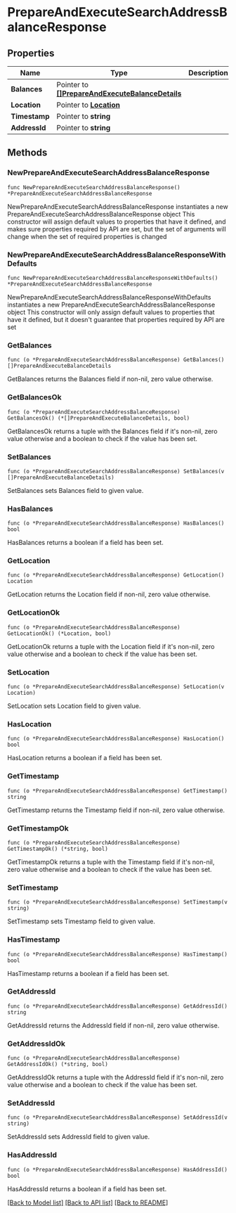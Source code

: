 # PrepareAndExecuteSearchAddressBalanceResponse

## Properties

Name | Type | Description | Notes
------------ | ------------- | ------------- | -------------
**Balances** | Pointer to [**[]PrepareAndExecuteBalanceDetails**](PrepareAndExecuteBalanceDetails.md) |  | [optional] 
**Location** | Pointer to [**Location**](Location.md) |  | [optional] 
**Timestamp** | Pointer to **string** |  | [optional] 
**AddressId** | Pointer to **string** |  | [optional] 

## Methods

### NewPrepareAndExecuteSearchAddressBalanceResponse

`func NewPrepareAndExecuteSearchAddressBalanceResponse() *PrepareAndExecuteSearchAddressBalanceResponse`

NewPrepareAndExecuteSearchAddressBalanceResponse instantiates a new PrepareAndExecuteSearchAddressBalanceResponse object
This constructor will assign default values to properties that have it defined,
and makes sure properties required by API are set, but the set of arguments
will change when the set of required properties is changed

### NewPrepareAndExecuteSearchAddressBalanceResponseWithDefaults

`func NewPrepareAndExecuteSearchAddressBalanceResponseWithDefaults() *PrepareAndExecuteSearchAddressBalanceResponse`

NewPrepareAndExecuteSearchAddressBalanceResponseWithDefaults instantiates a new PrepareAndExecuteSearchAddressBalanceResponse object
This constructor will only assign default values to properties that have it defined,
but it doesn't guarantee that properties required by API are set

### GetBalances

`func (o *PrepareAndExecuteSearchAddressBalanceResponse) GetBalances() []PrepareAndExecuteBalanceDetails`

GetBalances returns the Balances field if non-nil, zero value otherwise.

### GetBalancesOk

`func (o *PrepareAndExecuteSearchAddressBalanceResponse) GetBalancesOk() (*[]PrepareAndExecuteBalanceDetails, bool)`

GetBalancesOk returns a tuple with the Balances field if it's non-nil, zero value otherwise
and a boolean to check if the value has been set.

### SetBalances

`func (o *PrepareAndExecuteSearchAddressBalanceResponse) SetBalances(v []PrepareAndExecuteBalanceDetails)`

SetBalances sets Balances field to given value.

### HasBalances

`func (o *PrepareAndExecuteSearchAddressBalanceResponse) HasBalances() bool`

HasBalances returns a boolean if a field has been set.

### GetLocation

`func (o *PrepareAndExecuteSearchAddressBalanceResponse) GetLocation() Location`

GetLocation returns the Location field if non-nil, zero value otherwise.

### GetLocationOk

`func (o *PrepareAndExecuteSearchAddressBalanceResponse) GetLocationOk() (*Location, bool)`

GetLocationOk returns a tuple with the Location field if it's non-nil, zero value otherwise
and a boolean to check if the value has been set.

### SetLocation

`func (o *PrepareAndExecuteSearchAddressBalanceResponse) SetLocation(v Location)`

SetLocation sets Location field to given value.

### HasLocation

`func (o *PrepareAndExecuteSearchAddressBalanceResponse) HasLocation() bool`

HasLocation returns a boolean if a field has been set.

### GetTimestamp

`func (o *PrepareAndExecuteSearchAddressBalanceResponse) GetTimestamp() string`

GetTimestamp returns the Timestamp field if non-nil, zero value otherwise.

### GetTimestampOk

`func (o *PrepareAndExecuteSearchAddressBalanceResponse) GetTimestampOk() (*string, bool)`

GetTimestampOk returns a tuple with the Timestamp field if it's non-nil, zero value otherwise
and a boolean to check if the value has been set.

### SetTimestamp

`func (o *PrepareAndExecuteSearchAddressBalanceResponse) SetTimestamp(v string)`

SetTimestamp sets Timestamp field to given value.

### HasTimestamp

`func (o *PrepareAndExecuteSearchAddressBalanceResponse) HasTimestamp() bool`

HasTimestamp returns a boolean if a field has been set.

### GetAddressId

`func (o *PrepareAndExecuteSearchAddressBalanceResponse) GetAddressId() string`

GetAddressId returns the AddressId field if non-nil, zero value otherwise.

### GetAddressIdOk

`func (o *PrepareAndExecuteSearchAddressBalanceResponse) GetAddressIdOk() (*string, bool)`

GetAddressIdOk returns a tuple with the AddressId field if it's non-nil, zero value otherwise
and a boolean to check if the value has been set.

### SetAddressId

`func (o *PrepareAndExecuteSearchAddressBalanceResponse) SetAddressId(v string)`

SetAddressId sets AddressId field to given value.

### HasAddressId

`func (o *PrepareAndExecuteSearchAddressBalanceResponse) HasAddressId() bool`

HasAddressId returns a boolean if a field has been set.


[[Back to Model list]](../README.md#documentation-for-models) [[Back to API list]](../README.md#documentation-for-api-endpoints) [[Back to README]](../README.md)


